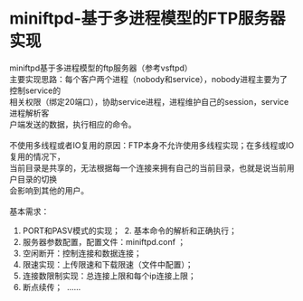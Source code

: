 # miniftpd-基于多进程模型的FTP服务器实现
  miniftpd基于多进程模型的ftp服务器（参考vsftpd）</br>
主要实现思路：每个客户两个进程（nobody和service），nobody进程主要为了控制service的</br>
  相关权限（绑定20端口），协助service进程，进程维护自己的session，service进程解析客</br>
  户端发送的数据，执行相应的命令。</br>
  </br>
不使用多线程或者IO复用的原因：FTP本身不允许使用多线程实现；在多线程或IO复用的情况下，</br>
  当前目录是共享的，无法根据每一个连接来拥有自己的当前目录，也就是说当前用户目录的切换</br>
  会影响到其他的用户。</br>
  </br>
基本需求：
  1. PORT和PASV模式的实现；
  2. 基本命令的解析和正确执行；
  3. 服务器参数配置，配置文件：miniftpd.conf ；
  4. 空闲断开：控制连接和数据连接；
  5. 限速实现：上传限速和下载限速（文件中配置）；
  6. 连接数限制实现：总连接上限和每个ip连接上限；
  7. 断点续传；
  ......
